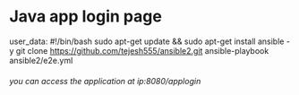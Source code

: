 # Java app login page



user_data:
#!/bin/bash
sudo apt-get update && sudo apt-get install ansible -y
git clone https://github.com/tejesh555/ansible2.git
ansible-playbook ansible2/e2e.yml

###### you can access the application at ip:8080/applogin ######
